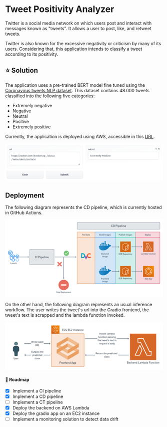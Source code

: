 # Tweet Positivity Analyzer
Twitter is a social media network on which users post and interact with messages known as "tweets". It allows a user to post, like, and retweet tweets. 

Twitter is also known for the excessive negativity or criticism by many of its users. Considering that, this application intends to classify a tweet according to its positivity.  

## :star: Solution

The application uses a pre-trained BERT model fine tuned using the [Coronavirus tweets NLP dataset](https://www.kaggle.com/datasets/datatattle/covid-19-nlp-text-classification). This dataset contains 48.000 tweets classified into the following five categories:

- Extremely negative
- Negative
- Neutral
- Positive
- Extremely positive

Currently, the application is deployed using AWS, accessible in this [URL](https://huggingface.co/spaces/hlopez/Twitter-Positivity-Analyzer).

<img src="docs/hfspaces.png" alt="hfspaces" style="zoom:67%;" />

## Deployment

The following diagram represents the CD pipeline, which is currently hosted in GitHub Actions.

![CD_pipeline](docs/CD_pipeline.png)

On the other hand, the following diagram represents an usual inference workflow. The user writes the tweet's url into the  Gradio frontend, the tweet's text is scrapped and the lambda function invoked.

<img src="docs/Inference.png" alt="Inference" style="zoom:67%;" />



#### :red_car: Roadmap

- [X] Implement a CI pipeline
- [X] Implement a CD pipeline
- [ ] Implement a CT pipeline
- [X] Deploy the backend on AWS Lambda
- [X] Deploy the gradio app on an EC2 instance
- [ ] Implement a monitoring solution to detect data drift
